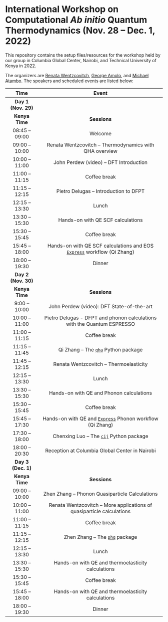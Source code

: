 # International Workshop on Computational _Ab initio_ Quantum Thermodynamics (Nov. 28 – Dec. 1, 2022)

This repository contains the setup files/resources for the workshop held by
our group in Columbia Global Center, Nairobi, and Technical University of Kenya in 2022.

The organizers are [Renata Wentzcovitch](https://www.apam.columbia.edu/faculty/renata-wentzcovitch),
[George Amolo](https://staff.tukenya.ac.ke/?r=portal/profile/public&id=1636), and
[Michael Atambo](https://staff.tukenya.ac.ke/?r=portal/profile/public&id=2055).
The speakers and scheduled events are listed below:

|        Time         |                                                         Event                                                          |
| :-----------------: | :--------------------------------------------------------------------------------------------------------------------: |
| **Day 1 (Nov. 29)** |                                                                                                                        |
|   **Kenya Time**    |                                                      **Sessions**                                                      |
|    08:45 – 09:00    |                                                        Welcome                                                         |
|    09:00 – 10:00    |                                 Renata Wentzcovitch – Thermodynamics with QHA overview                                 |
|    10:00 – 11:00    |                                         John Perdew (video) – DFT Introduction                                         |
|    11:00 – 11:15    |                                                      Coffee break                                                      |
|    11:15 – 12:15    |                                         Pietro Delugas – Introduction to DFPT                                          |
|    12:15 – 13:30    |                                                         Lunch                                                          |
|    13:30 – 15:30    |                                           Hands-on with QE SCF calculations                                            |
|    15:30 – 15:45    |                                                      Coffee break                                                      |
|    15:45 – 18:00    | Hands-on with QE SCF calculations and EOS [`Express`](https://github.com/MineralsCloud/Express.jl) workflow (Qi Zhang) |
|    18:00 – 19:30    |                                                         Dinner                                                         |
| **Day 2 (Nov. 30)** |                                                                                                                        |
|   **Kenya Time**    |                                                      **Sessions**                                                      |
|    9:00 – 10:00     |                                       John Perdew (video): DFT State-of-the-art                                        |
|    10:00 – 11:00    |                        Pietro Delugas - DFPT and phonon calculations with the Quantum ESPRESSO                         |
|    11:00 – 11:15    |                                                      Coffee break                                                      |
|    11:15 – 11:45    |                      Qi Zhang – The [`qha`](https://github.com/MineralsCloud/qha) Python package                       |
|    11:45 – 12:15    |                                         Renata Wentzcovitch – Thermoelasticity                                         |
|    12:15 – 13:30    |                                                         Lunch                                                          |
|    13:30 – 15:30    |                                        Hands-on with QE and Phonon calculations                                        |
|    15:30 – 15:45    |                                                      Coffee break                                                      |
|    15:45 – 17:30    |        Hands-on with QE and [`Express`](https://github.com/MineralsCloud/Express.jl) Phonon workflow (Qi Zhang)        |
|    17:30 – 18:00    |                    Chenxing Luo – The [`cij`](https://github.com/MineralsCloud/cij) Python package                     |
|    18:00 – 20:30    |                                     Reception at Columbia Global Center in Nairobi                                     |
| **Day 3 (Dec. 1)**  |                                                                                                                        |
|   **Kenya Time**    |                                                      **Sessions**                                                      |
|    09:00 – 10:00    |                                     Zhen Zhang – Phonon Quasiparticle Calculations                                     |
|    10:00 – 11:00    |                         Renata Wentzcovitch – More applications of quasiparticle calculations                          |
|    11:00 – 11:15    |                                                      Coffee break                                                      |
|    11:15 – 12:15    |                         Zhen Zhang – The [`phq`](https://github.com/MineralsCloud/phq) package                         |
|    12:15 – 13:30    |                                                         Lunch                                                          |
|    13:30 – 15:30    |                                   Hands-on with QE and thermoelasticity calculations                                   |
|    15:30 – 15:45    |                                                      Coffee break                                                      |
|    15:45 – 18:00    |                                   Hands-on with QE and thermoelasticity calculations                                   |
|    18:00 – 19:30    |                                                         Dinner                                                         |
